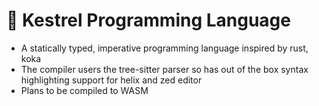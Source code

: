 # 👾 Kestrel Programming Language

- A statically typed, imperative programming language inspired by rust, koka
- The compiler users the tree-sitter parser so has out of the box syntax highlighting support for helix and zed editor
- Plans to be compiled to WASM
